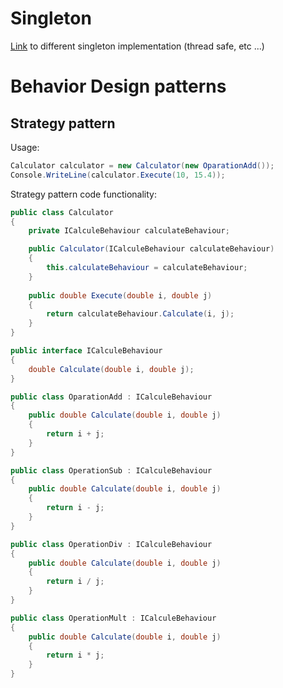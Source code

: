 # Singleton

[Link](https://csharpindepth.com/Articles/Singleton) to different singleton implementation (thread safe, etc ...)

# Behavior Design patterns

## Strategy pattern

Usage:
``` csharp
Calculator calculator = new Calculator(new OparationAdd());
Console.WriteLine(calculator.Execute(10, 15.4));
```
Strategy pattern code functionality:
``` csharp
public class Calculator
{
    private ICalculeBehaviour calculateBehaviour;

    public Calculator(ICalculeBehaviour calculateBehaviour)
    {
        this.calculateBehaviour = calculateBehaviour;
    }
    
    public double Execute(double i, double j)
    {
        return calculateBehaviour.Calculate(i, j);
    }
}

public interface ICalculeBehaviour
{
    double Calculate(double i, double j);
}

public class OparationAdd : ICalculeBehaviour
{
    public double Calculate(double i, double j)
    {
        return i + j;
    }
}

public class OperationSub : ICalculeBehaviour
{
    public double Calculate(double i, double j)
    {
        return i - j;
    }
}

public class OperationDiv : ICalculeBehaviour
{
    public double Calculate(double i, double j)
    {
        return i / j;
    }
}

public class OperationMult : ICalculeBehaviour
{
    public double Calculate(double i, double j)
    {
        return i * j;
    }
}
```